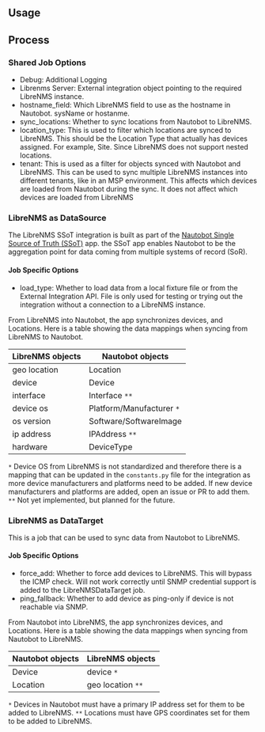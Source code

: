 ## Usage

## Process

### Shared Job Options

- Debug: Additional Logging
- Librenms Server: External integration object pointing to the required LibreNMS instance.
- hostname_field: Which LibreNMS field to use as the hostname in Nautobot. sysName or hostanme.
- sync_locations: Whether to sync locations from Nautobot to LibreNMS.
- location_type: This is used to filter which locations are synced to LibreNMS. This should be the Location Type that actually has devices assigned. For example, Site. Since LibreNMS does not support nested locations.
- tenant: This is used as a filter for objects synced with Nautobot and LibreNMS. This can be used to sync multiple LibreNMS instances into different tenants, like in an MSP environment. This affects which devices are loaded from Nautobot during the sync. It does not affect which devices are loaded from LibreNMS


### LibreNMS as DataSource

The LibreNMS SSoT integration is built as part of the [Nautobot Single Source of Truth (SSoT)](https://github.com/nautobot/nautobot-app-ssot) app. the SSoT app enables Nautobot to be the aggregation point for data coming from multiple systems of record (SoR).

#### Job Specific Options

- load_type: Whether to load data from a local fixture file or from the External Integration API. File is only used for testing or trying out the integration without a connection to a LibreNMS instance.

From LibreNMS into Nautobot, the app synchronizes devices, and Locations. Here is a table showing the data mappings when syncing from LibreNMS to Nautobot.

| LibreNMS objects        | Nautobot objects             |
| ----------------------- | ---------------------------- |
| geo location            | Location                     |
| device                  | Device                       |
| interface               | Interface `**`               |
| device os               | Platform/Manufacturer `*`    |
| os version              | Software/SoftwareImage       |
| ip address              | IPAddress `**`               |
| hardware                | DeviceType                   |


`*` Device OS from LibreNMS is not standardized and therefore there is a mapping that can be updated in the `constants.py` file for the integration as more device manufacturers and platforms need to be added. If new device manufacturers and platforms are added, open an issue or PR to add them.
`**` Not yet implemented, but planned for the future.

### LibreNMS as DataTarget

This is a job that can be used to sync data from Nautobot to LibreNMS. 

#### Job Specific Options

- force_add: Whether to force add devices to LibreNMS. This will bypass the ICMP check. Will not work correctly until SNMP credential support is added to the LibreNMSDataTarget job.
- ping_fallback: Whether to add device as ping-only if device is not reachable via SNMP.

From Nautobot into LibreNMS, the app synchronizes devices, and Locations. Here is a table showing the data mappings when syncing from Nautobot to LibreNMS.

| Nautobot objects             | LibreNMS objects        |
| ---------------------------- | ----------------------- |
| Device                       | device `*`              |
| Location                     | geo location `**`       |

`*` Devices in Nautobot must have a primary IP address set for them to be added to LibreNMS.
`**` Locations must have GPS coordinates set for them to be added to LibreNMS.
